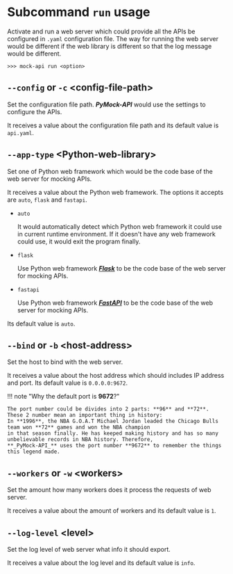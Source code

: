 # Subcommand ``run`` usage

Activate and run a web server which could provide all the APIs be configured in ``.yaml`` configuration file. The way for
running the web server would be different if the web library is different so that the log message would be different.

```console
>>> mock-api run <option>
```


## ``--config`` or ``-c`` <config-file-path\>

Set the configuration file path. **_PyMock-API_** would use the settings to configure the APIs.

It receives a value about the configuration file path and its default value is ``api.yaml``.


## ``--app-type`` <Python-web-library\>

Set one of Python web framework which would be the code base of the web server for mocking APIs.

It receives a value about the Python web framework. The options it accepts are ``auto``, ``flask`` and ``fastapi``.

* ``auto``
    
    It would automatically detect which Python web framework it could use in current runtime environment. If it doesn't have
    any web framework could use, it would exit the program finally.

* ``flask``
    
    Use Python web framework [**_Flask_**] to be the code base of the web server for mocking APIs.

[**_Flask_**]: https://flask.palletsprojects.com/en/2.3.x/

* ``fastapi``
    
    Use Python web framework [**_FastAPI_**] to be the code base of the web server for mocking APIs.

[**_FastAPI_**]: https://fastapi.tiangolo.com

Its default value is ``auto``.


## ``--bind`` or ``-b`` <host-address\>

Set the host to bind with the web server.

It receives a value about the host address which should includes IP address and port. Its default value is ``0.0.0.0:9672``.

!!! note "Why the default port is **9672**?"

    The port number could be divides into 2 parts: **96** and **72**. These 2 number mean an important thing in history:
    In **1996**, the NBA G.O.A.T Michael Jordan leaded the Chicago Bulls team won **72** games and won the NBA champion
    in that season finally. He has keeped making history and has so many unbelievable records in NBA history. Therefore,
    **_PyMock-API_** uses the port number **9672** to remember the things this legend made.


## ``--workers`` or ``-w`` <workers\>

Set the amount how many workers does it process the requests of web server.

It receives a value about the amount of workers and its default value is ``1``.


## ``--log-level`` <level\>

Set the log level of web server what info it should export.

It receives a value about the log level and its default value is ``info``.
